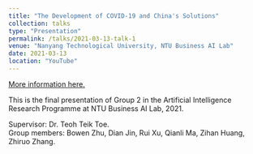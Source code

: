 ```yaml
---
title: "The Development of COVID-19 and China's Solutions"
collection: talks
type: "Presentation"
permalink: /talks/2021-03-13-talk-1
venue: "Nanyang Technological University, NTU Business AI Lab"
date: 2021-03-13
location: "YouTube"
---
```

[More information here.](https://www.youtube.com/watch?v=p9Y5qDjruN8&t=29s)

This is the final presentation of Group 2 in the Artificial Intelligence Research Programme at NTU Business AI Lab, 2021.

Supervisor: Dr. Teoh Teik Toe.\
Group members: Bowen Zhu, Dian Jin, Rui Xu, Qianli Ma, Zihan Huang, Zhiruo Zhang.